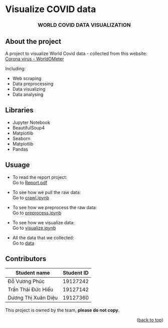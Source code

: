 # Visualize COVID data

<div id="top"></div>
<h3 align="center">WORLD COVID DATA VISUALIZATION</h3>
</div>

## About the project

A project to visualize World Covid data - collected from this website: [Corona virus - WorldOMeter](https://www.worldometers.info/coronavirus)

Including:
* Web scraping 
* Data preprocessing
* Data visualizing
* Data analysing

## Libraries
* Jupyter Notebook
* BeautifulSoup4
* Matplotlib
* Seaborn
* Matplotlib
* Pandas

## Usuage

* To read the report project:  
Go to [Report.pdf](docs/19127242_19127142_19127360.pdf)  

* To see how we pull the raw data:   
Go to [crawl.ipynb](src/crawl.ipynb)  

* To see how we preprocess the raw data:  
Go to [preprocess.ipynb](src/preprocess.ipynb)  

* To see how we visualize data:  
Go to [visualize.ipynb](src/visualize1.ipynb)  

* All the data that we collected:  
Go to [data](data)  

## Contributors
| Student name        | Student ID |
|---------------------|------------|
| Đỗ Vương Phúc       | 19127242   |
| Trần Thái Đức Hiếu  | 19127142   |
| Dương Thị Xuân Diệu | 19127360   |

This project is owned by the team, **please do not copy**. 

<p align="right">(<a href="#top">back to top</a>)</p>


